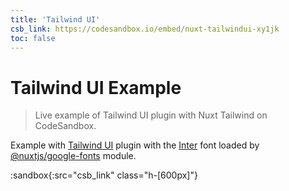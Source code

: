 ```yaml
---
title: 'Tailwind UI'
csb_link: https://codesandbox.io/embed/nuxt-tailwindui-xy1jk
toc: false
---
```


# Tailwind UI Example

> Live example of Tailwind UI plugin with Nuxt Tailwind on CodeSandbox.

Example with [Tailwind UI](https://tailwindui.com) plugin with the [Inter](https://rsms.me/inter/) font loaded by [@nuxtjs/google-fonts](https://github.com/nuxt-community/google-fonts-module) module.

:sandbox{:src="csb_link" class="h-[600px]"}
